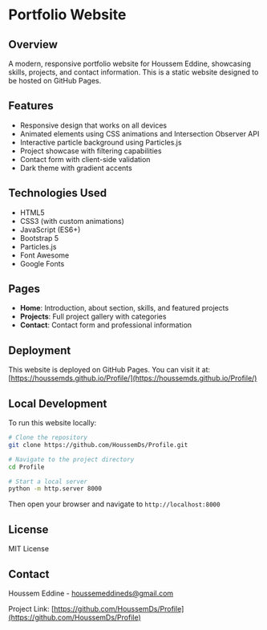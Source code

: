 # Portfolio Website

## Overview
A modern, responsive portfolio website for Houssem Eddine, showcasing skills, projects, and contact information. This is a static website designed to be hosted on GitHub Pages.

## Features
- Responsive design that works on all devices
- Animated elements using CSS animations and Intersection Observer API
- Interactive particle background using Particles.js
- Project showcase with filtering capabilities
- Contact form with client-side validation
- Dark theme with gradient accents

## Technologies Used
- HTML5
- CSS3 (with custom animations)
- JavaScript (ES6+)
- Bootstrap 5
- Particles.js
- Font Awesome
- Google Fonts

## Pages
- **Home**: Introduction, about section, skills, and featured projects
- **Projects**: Full project gallery with categories
- **Contact**: Contact form and professional information

## Deployment
This website is deployed on GitHub Pages. You can visit it at: [https://houssemds.github.io/Profile/](https://houssemds.github.io/Profile/)

## Local Development
To run this website locally:

```bash
# Clone the repository
git clone https://github.com/HoussemDs/Profile.git

# Navigate to the project directory
cd Profile

# Start a local server
python -m http.server 8000
```

Then open your browser and navigate to `http://localhost:8000`

## License
MIT License

## Contact
Houssem Eddine - [houssemeddineds@gmail.com](mailto:houssemeddineds@gmail.com)

Project Link: [https://github.com/HoussemDs/Profile](https://github.com/HoussemDs/Profile)
